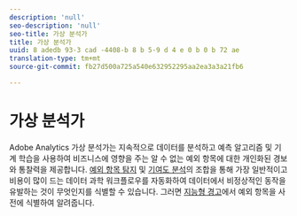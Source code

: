 ```yaml
---
description: 'null'
seo-description: 'null'
seo-title: 가상 분석가
title: 가상 분석가
uuid: 8 adedb 93-3 cad -4408-b 8 b 5-9 d 4 e 0 b 0 b 72 ae
translation-type: tm+mt
source-git-commit: fb27d500a725a540e632952295aa2ea3a3a21fb6

---
```



# 가상 분석가

Adobe Analytics 가상 분석가는 지속적으로 데이터를 분석하고 예측 알고리즘 및 기계 학습을 사용하여 비즈니스에 영향을 주는 알 수 없는 예외 항목에 대한 개인화된 경보와 통찰력을 제공합니다. [예외 항목 탐지](/help/analyze/analysis-workspace/virtual-analyst/c-anomaly-detection/anomaly-detection.md) 및 [기여도 분석](/help/analyze/analysis-workspace/virtual-analyst/contribution-analysis/run-contribution-analysis.md)의 조합을 통해 가장 일반적이고 비용이 많이 드는 데이터 과학 워크플로우를 자동화하여 데이터에서 비정상적인 동작을 유발하는 것이 무엇인지를 식별할 수 있습니다. 그러면 [지능형 경고](/help/analyze/analysis-workspace/c-intelligent-alerts/intellligent-alerts.md)에서 예외 항목을 사전에 식별하여 알려줍니다.
